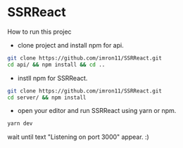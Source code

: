 # SSRReact

How to run this projec

- clone project and install npm for api.
```bash
git clone https://github.com/imron11/SSRReact.git
cd api/ && npm install && cd ..
```

- instll npm for SSRReact.
```bash
git clone https://github.com/imron11/SSRReact.git
cd server/ && npm install
```

- open your editor and run SSRReact using yarn or npm.
```bash
yarn dev
```

wait until text "Listening on port 3000" appear. :)